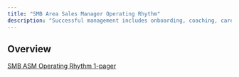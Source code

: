 ```yaml
---
title: "SMB Area Sales Manager Operating Rhythm"
description: "Successful management includes onboarding, coaching, career development and performance management"
---
```


## Overview

[SMB ASM Operating Rhythm 1-pager](https://docs.google.com/spreadsheets/d/1lxvMe9zP_BFK_xhbR6rj0ToT-PQTqH2hAU_UAubDms0/edit#gid=0)
